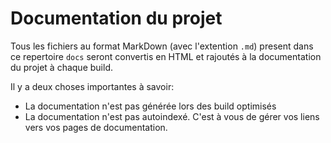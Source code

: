 Documentation du projet
===============================================================================

Tous les fichiers au format MarkDown (avec l'extention `.md`) present dans
ce repertoire `docs` seront convertis en HTML et rajoutés à la documentation
du projet à chaque build.

Il y a deux choses importantes à savoir:

* La documentation n'est pas générée lors des build optimisés
* La documentation n'est pas autoindexé. C'est à vous de gérer vos liens vers
  vos pages de documentation.
